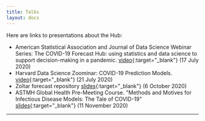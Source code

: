 ```yaml
---
title: Talks
layout: docs
---
```


Here are links to presentations about the Hub:

- American Statistical Association and Journal of Data Science Webinar Series: The COVID-19 Forecast Hub: using statistics and data science to support decision-making in a pandemic. [video](https://uconn-cmr.webex.com/recordingservice/sites/uconn-cmr/recording/play/f9824b479ead48b28c24c440038ee02e){:target="_blank"} (17 July 2020)
- Harvard Data Science Zoominar: COVID-19 Prediction Models. [video](https://www.youtube.com/watch?v=rnpgtWywRcU){:target="_blank"} (21 July 2020)
- Zoltar forecast repository [slides](/talks/zoltar.html){:target="_blank"} (6 October 2020)
- ASTMH Global Health Pre-Meeting Course. "Methods and Motives for Infectious Disease Models: The Tale of COVID-19" [slides](/talks/202011-astmh-modeling-outbreaks.pdf){:target="_blank"} (11 November 2020)

***